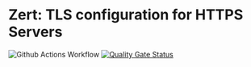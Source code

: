 # Zert: TLS configuration for HTTPS Servers

![Github Actions Workflow](https://github.com/unravellingtechnologies/zert/actions/workflows/go.yml/badge.svg) [![Quality Gate Status](https://sonarcloud.io/api/project_badges/measure?project=unravellingtechnologies_zert&metric=alert_status)](https://sonarcloud.io/dashboard?id=unravellingtechnologies_zert)